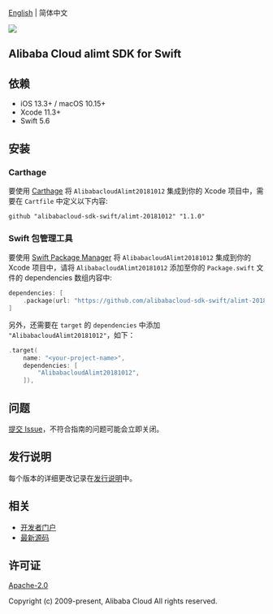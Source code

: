 [English](README.md) | 简体中文

![](https://aliyunsdk-pages.alicdn.com/icons/AlibabaCloud.svg)

## Alibaba Cloud alimt SDK for Swift

## 依赖

- iOS 13.3+ / macOS 10.15+
- Xcode 11.3+
- Swift 5.6

## 安装

### Carthage

要使用 [Carthage](https://github.com/Carthage/Carthage) 将 `AlibabacloudAlimt20181012` 集成到你的 Xcode 项目中，需要在 `Cartfile` 中定义以下内容:

```ogdl
github "alibabacloud-sdk-swift/alimt-20181012" "1.1.0"
```

### Swift 包管理工具

要使用 [Swift Package Manager](https://swift.org/package-manager/) 将 `AlibabacloudAlimt20181012` 集成到你的 Xcode 项目中，请将 `AlibabacloudAlimt20181012` 添加至你的 `Package.swift` 文件的 dependencies 数组内容中:

```swift
dependencies: [
    .package(url: "https://github.com/alibabacloud-sdk-swift/alimt-20181012.git", from: "1.1.0")
]
```

另外，还需要在 `target` 的 `dependencies` 中添加 `"AlibabacloudAlimt20181012"`，如下：

```swift
.target(
    name: "<your-project-name>",
    dependencies: [
        "AlibabacloudAlimt20181012",
    ]),
```

## 问题

[提交 Issue](https://github.com/alibabacloud-sdk-swift/alimt-20181012/issues/new)，不符合指南的问题可能会立即关闭。

## 发行说明

每个版本的详细更改记录在[发行说明](./ChangeLog.txt)中。

## 相关

* [开发者门户](https://next.api.aliyun.com/home)
* [最新源码](https://github.com/alibabacloud-sdk-swift/alimt-20181012)

## 许可证

[Apache-2.0](http://www.apache.org/licenses/LICENSE-2.0)

Copyright (c) 2009-present, Alibaba Cloud All rights reserved.
